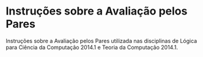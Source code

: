 Instruções sobre a 
Avaliação pelos Pares
===============

Instruções sobre a Avaliação pelos Pares utilizada nas disciplinas de Lógica para Ciência da Computação 2014.1 e Teoria da Computação 2014.1.
